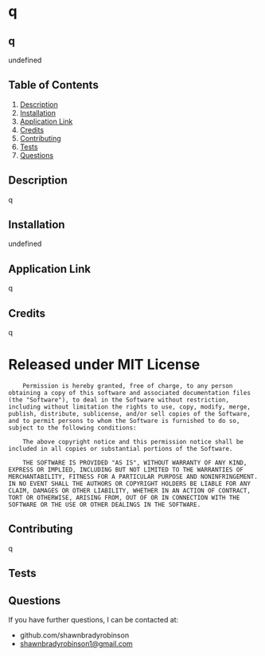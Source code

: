 
# q

## q

undefined
## Table of Contents 
1. [Description](/q_README.md/#description)
2. [Installation](/q_README.md/#installation)
3. [Application Link](/q_README.md/#application-link)
4. [Credits](/q_README.md/#credits)
5. [Contributing](/q_README.md/#contributing)
6. [Tests](/q_README.md/#tests)
7. [Questions](/q_README.md/#questions)
## **Description**
q

## Installation
undefined
## Application Link 
q
## Credits
q

# Released under MIT License
 
        Permission is hereby granted, free of charge, to any person obtaining a copy of this software and associated documentation files (the "Software"), to deal in the Software without restriction, including without limitation the rights to use, copy, modify, merge, publish, distribute, sublicense, and/or sell copies of the Software, and to permit persons to whom the Software is furnished to do so, subject to the following conditions:
        
        The above copyright notice and this permission notice shall be included in all copies or substantial portions of the Software.
        
        THE SOFTWARE IS PROVIDED "AS IS", WITHOUT WARRANTY OF ANY KIND, EXPRESS OR IMPLIED, INCLUDING BUT NOT LIMITED TO THE WARRANTIES OF MERCHANTABILITY, FITNESS FOR A PARTICULAR PURPOSE AND NONINFRINGEMENT. IN NO EVENT SHALL THE AUTHORS OR COPYRIGHT HOLDERS BE LIABLE FOR ANY CLAIM, DAMAGES OR OTHER LIABILITY, WHETHER IN AN ACTION OF CONTRACT, TORT OR OTHERWISE, ARISING FROM, OUT OF OR IN CONNECTION WITH THE SOFTWARE OR THE USE OR OTHER DEALINGS IN THE SOFTWARE.

## Contributing
q

## Tests

## Questions
If you have further questions, I can be contacted at: 
- github.com/shawnbradyrobinson
- shawnbradyrobinson1@gmail.com


